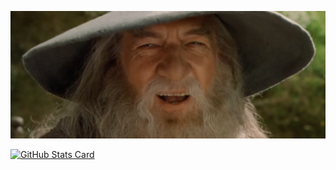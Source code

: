 [<img src="https://raw.githubusercontent.com/javuto/javuto/master/nod.gif" alt="👋 Hi there! I'm (Jav(ier Marcos|uto)|https://javuto.net)" title="👋 Hi there! I'm (Jav(ier Marcos|uto)|https://javuto.net)"/>](https://javuto.net)

[![GitHub Stats Card](https://github-readme-stats.vercel.app/api?username=javuto&show_icons=true&theme=transparent&count_private=true)](https://github.com/anuraghazra/github-readme-stats)

<!--
**javuto/javuto** is a ✨ _special_ ✨ repository because its `README.md` (this file) appears on your GitHub profile.

Here are some ideas to get you started:

- 🔭 I’m currently working on ...
- 🌱 I’m currently learning ...
- 👯 I’m looking to collaborate on ...
- 🤔 I’m looking for help with ...
- 💬 Ask me about ...
- 📫 How to reach me: ...
- 😄 Pronouns: ...
- ⚡ Fun fact: ...
-->
